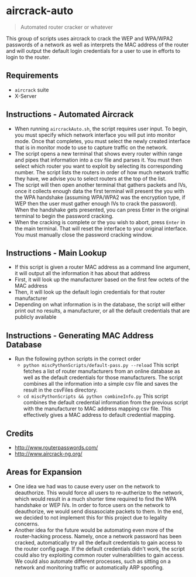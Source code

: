 # aircrack-auto
> Automated router cracker or whatever

This group of scripts uses aircrack to crack the WEP and WPA/WPA2 passwords of a network as well as interprets the MAC address of the router and will output the default login credentials for a user to use in efforts to login to the router.

## Requirements
- `aircrack` suite
- X-Server

## Instructions - Automated Aircrack
- When running `aircrackAuto.sh`, the script requires user input. To begin, you must specify which network interface you will put into monitor mode. Once that completes, you must select the newly created interface that is in monitor mode to use to capture traffic on the network.
- The script opens a new terminal that shows every router within range and pipes that information into a csv file and parses it. You must then select which router you want to exploit by selecting its corresponding number. The script lists the routers in order of how much network traffic they have, we advise you to select routers at the top of the list.
- The script will then open another terminal that gathers packets and IVs, once it collects enough data the first terminal will present the you with the WPA handshake (assuming WPA/WPA2 was the encryption type, if WEP then the user must gather enough IVs to crack the password). When the handshake gets presented, you can press Enter in the original terminal to begin the password cracking.
- When the cracking is complete or the you wish to abort, press `Enter` in the main terminal. That will reset the interface to your original interface. You must manually close the password cracking window.

## Instructions - Main Lookup
- If this script is given a router MAC address as a command line argument, it will output all the information it has about that address
- First, it will look up the manufacturer based on the first few octets of the MAC address
- Then, it will look up the default login credentials for that router manufacturer
- Depending on what information is in the database, the script will either print out no results, a manufacturer, or all the default credentials that are publicly available

## Instructions - Generating MAC Address Database
- Run the following python scripts in the correct order
    - `python miscPythonScripts/default-pass.py --reload` This script fetches a list of router manufacturers from an online database as well as the default credentials for those manufacturers. The script combines all the information into a simple csv file and saves the result in the csvFiles directory.
    - `cd miscPythonScripts && python combineInfo.py` This script combines the default credential information from the previous script with the manufacturer to MAC address mapping csv file. This effectively gives a MAC address to default credential mapping.


## Credits
- http://www.routerpasswords.com/
- http://www.aircrack-ng.org/

## Areas for Expansion
- One idea we had was to cause every user on the network to deauthorize. This would force all users to re-autherize to the network, which would result in a much shorter time required to find the WPA handshake or WEP IVs. In order to force users on the network to deauthorize, we would send dissasociate packets to them. In the end, we decided to not implement this for this project due to legality concerns.
- Another idea for the future would be automating even more of the router-hacking process. Namely, once a network password has been cracked, automatically try all the default credentials to gain access to the router config page. If the default credentials didn't work, the script could also try exploiting common router vulnerabilities to gain access. We could also automate different processes, such as sitting on a network and monitoring traffic or automatically ARP spoofing.

